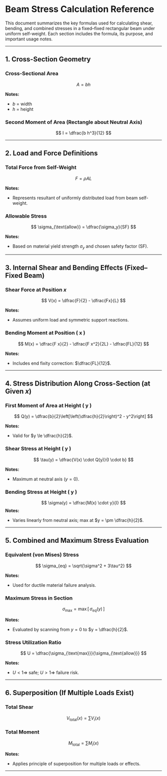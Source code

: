 
# Beam Stress Calculation Reference

This document summarizes the key formulas used for calculating shear, bending, and combined stresses in a fixed–fixed rectangular beam under uniform self-weight. Each section includes the formula, its purpose, and important usage notes.

---

## 1. Cross-Section Geometry

### **Cross-Sectional Area**
$$
A = bh
$$

**Notes:**  
- $b$ = width  
- $h$ = height  

### **Second Moment of Area (Rectangle about Neutral Axis)**
$$
I = \dfrac{b h^3}{12}
$$

---

## 2. Load and Force Definitions

### **Total Force from Self-Weight**
$$
F = \rho A L
$$

**Notes:**  
- Represents resultant of uniformly distributed load from beam self-weight.

### **Allowable Stress**
$$
\sigma_{\text{allow}} = \dfrac{\sigma_y}{SF}
$$

**Notes:**  
- Based on material yield strength $\sigma_y$ and chosen safety factor \(SF\).

---

## 3. Internal Shear and Bending Effects (Fixed–Fixed Beam)

### **Shear Force at Position $x$**
$$
V(x) = \dfrac{F}{2} - \dfrac{Fx}{L}
$$

**Notes:**  
- Assumes uniform load and symmetric support reactions.

### **Bending Moment at Position \( x \)**
$$
M(x) = \dfrac{F x}{2} - \dfrac{F x^2}{2L} - \dfrac{FL}{12}
$$

**Notes:**  
- Includes end fixity correction: $\dfrac{FL}{12}$.

---

## 4. Stress Distribution Along Cross-Section (at Given $x$)

### **First Moment of Area at Height \( y \)**
$$
Q(y) = \dfrac{b}{2}\left[\left(\dfrac{h}{2}\right)^2 - y^2\right]
$$

**Notes:**  
- Valid for $y \le \dfrac{h}{2}$.  

### **Shear Stress at Height \( y \)**
$$
\tau(y) = \dfrac{V(x) \cdot Q(y)}{I \cdot b}
$$

**Notes:**  
- Maximum at neutral axis $(y = 0)$.

### **Bending Stress at Height \( y \)**
$$
\sigma(y) = \dfrac{M(x) \cdot y}{I}
$$
**Notes:**  
- Varies linearly from neutral axis; max at $y = \pm \dfrac{h}{2}$.

---

## 5. Combined and Maximum Stress Evaluation

### **Equivalent (von Mises) Stress**
$$
\sigma_{eq} = \sqrt{\sigma^2 + 3\tau^2}
$$

**Notes:**  
- Used for ductile material failure analysis.

### **Maximum Stress in Section**
$$
\sigma_{\text{max}} = \max\left[\,\sigma_{eq}(y)\,\right]
$$

**Notes:**  
- Evaluated by scanning from $y = 0$ to $y = \dfrac{h}{2}$.

### **Stress Utilization Ratio**
$$
U = \dfrac{\sigma_{\text{max}}}{\sigma_{\text{allow}}}
$$

**Notes:**  
- $U < 1 \Rightarrow$ safe; $U > 1 \Rightarrow$ failure risk.

---

## 6. Superposition (If Multiple Loads Exist)

### **Total Shear**
$$
V_{\text{total}}(x) = \sum V_i(x)
$$

### **Total Moment**
$$
M_{\text{total}} = \sum M_i(x)
$$

**Notes:**  
- Applies principle of superposition for multiple loads or effects.

---
